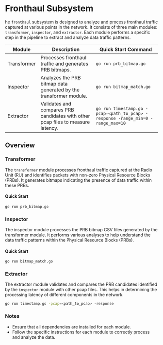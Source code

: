 # Fronthaul Subsystem

he `fronthaul` subsystem is designed to analyze and process fronthaul traffic captured at various points in the network. It consists of three main modules: `transformer`, `inspector`, and `extractor`. Each module performs a specific step in the pipeline to extract and analyze data traffic patterns.

| Module      | Description                                                                 | Quick Start Command                                                                 |
|-------------|-----------------------------------------------------------------------------|-------------------------------------------------------------------------------------|
| Transformer | Processes fronthaul traffic and generates PRB bitmaps.                      | `go run prb_bitmap.go`                                                             |
| Inspector   | Analyzes the PRB bitmap data generated by the transformer module.           | `go run bitmap_match.go`                                                               |
| Extractor   | Validates and compares PRB candidates with other pcap files to measure latency. | `go run timestamp.go -pcap=<path_to_pcap> -response -range_min=0 -range_max=10`         |

## Overview

### Transformer

The `transformer` module processes fronthaul traffic captured at the Radio Unit (RU) and identifies packets with non-zero Physical Resource Blocks (PRBs). It generates bitmaps indicating the presence of data traffic within these PRBs.

#### Quick Start

```sh
go run prb_bitmap.go
```

### Inspector
The inspector module processes the PRB bitmap CSV files generated by the transformer module. It performs various analyses to help understand the data traffic patterns within the Physical Resource Blocks (PRBs).

#### Quick Start

```sh
go run bitmap_match.go
```

### Extractor
The extractor module validates and compares the PRB candidates identified by the `inspector` module with other pcap files. This helps in determining the processing latency of different components in the network.

```sh
go run timestamp.go -pcap=<path_to_pcap> -response
```

### Notes
- Ensure that all dependencies are installed for each module.
- Follow the specific instructions for each module to correctly process and analyze the data.